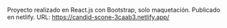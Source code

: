 Proyecto realizado en React.js con Bootstrap, solo maquetación. Publicado en netlify.
URL:  https://candid-scone-3caab3.netlify.app/


